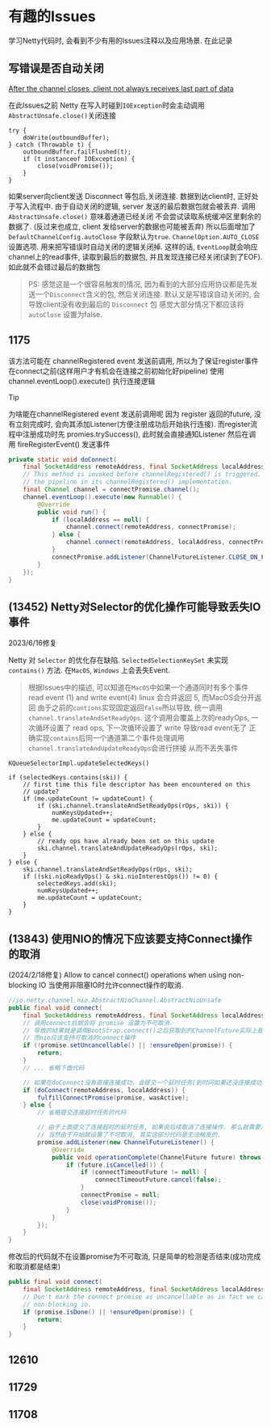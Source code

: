 # 有趣的Issues

学习Netty代码时, 会看到不少有用的Issues注释以及应用场景.
在此记录

## 写错误是否自动关闭

[After the channel closes, client not always receives last part of data](https://github.com/netty/netty/issues/1952)

在此Issues之前 Netty 在写入时碰到`IOException`时会主动调用`AbstractUnsafe.close()`关闭连接

```
try {
    doWrite(outboundBuffer);
} catch (Throwable t) {
    outboundBuffer.failFlushed(t);
    if (t instanceof IOException) {
        close(voidPromise());
    }
}
```

如果server向client发送 Disconnect 等包后,关闭连接. 数据到达client时, 正好处于写入流程中.
由于自动关闭的逻辑, server 发送的最后数据包就会被丢弃. 调用 `AbstractUnsafe.close()` 意味着通道已经关闭
不会尝试读取系统缓冲区里剩余的数据了. (反过来也成立, client 发给server的数据也可能被丢弃)
所以后面增加了 `DefaultChannelConfig.autoClose` 字段默认为`true`.  `ChannelOption.AUTO_CLOSE` 设置选项.
用来把写错误时自动关闭的逻辑关闭掉.
这样的话, `EventLoop`就会响应channel上的read事件, 读取到最后的数据包, 并且发现连接已经关闭(读到了EOF).
如此就不会错过最后的数据包

> PS: 感觉这是一个很容易触发的情况, 因为看到的大部分应用协议都是先发送一个`Disconnect`含义的包, 然后关闭连接.
> 默认又是写错误自动关闭的, 会导致client没有收到最后的 `Disconnect` 包
> 感觉大部分情况下都应该将 `autoClose` 设置为false.

## 1175

该方法可能在 channelRegistered event 发送前调用,
所以为了保证register事件在connect之前(这样用户才有机会在连接之前初始化好pipeline)
使用 channel.eventLoop().execute() 执行连接逻辑

> [!TIP]
> 为啥能在channelRegistered event 发送前调用呢
> 因为 register 返回的future, 没有立刻完成时, 会向其添加Listener(方便注册成功后开始执行连接).
> 而register流程中注册成功时先 promies.trySuccess(), 此时就会直接通知Listener
> 然后在调用 fireRegisterEvent() 发送事件

```java
private static void doConnect(
    final SocketAddress remoteAddress, final SocketAddress localAddress, final ChannelPromise connectPromise) {
    // This method is invoked before channelRegistered() is triggered.  Give user handlers a chance to set up
    // the pipeline in its channelRegistered() implementation.
    final Channel channel = connectPromise.channel();
    channel.eventLoop().execute(new Runnable() {
        @Override
        public void run() {
            if (localAddress == null) {
                channel.connect(remoteAddress, connectPromise);
            } else {
                channel.connect(remoteAddress, localAddress, connectPromise);
            }
            connectPromise.addListener(ChannelFutureListener.CLOSE_ON_FAILURE);
        }
    });
}
```

## (13452) Netty对Selector的优化操作可能导致丢失IO事件
2023/6/16修复

Netty 对 `Selector` 的优化存在缺陷. `SelectedSelectionKeySet` 未实现 `contains()` 方法.
在`MacOS`, `Windows` 上会丢失Event.

> 根据Issues中的描述, 可以知道在`MacOS`中如果一个通道同时有多个事件 read event (1) and write event(4)
> linux 会合并返回 5, 而MacOS会分开返回
> 由于之前的`contions`实现固定返回`false`所以导致, 统一调用`channel.translateAndSetReadyOps`.
> 这个调用会覆盖上次的readyOps, 一次循环设置了 read ops, 下一次循环设置了 write
> 导致read event无了
> 正确实现`contains`后同一个通道第二个事件处理调用`channel.translateAndUpdateReadyOps`会进行拼接
> 从而不丢失事件

`KQueueSelectorImpl.updateSelectedKeys()`

```
if (selectedKeys.contains(ski)) {
    // first time this file descriptor has been encountered on this
    // update?
    if (me.updateCount != updateCount) {
        if (ski.channel.translateAndSetReadyOps(rOps, ski)) {
            numKeysUpdated++;
            me.updateCount = updateCount;
        }
    } else {
        // ready ops have already been set on this update
        ski.channel.translateAndUpdateReadyOps(rOps, ski);
    }
} else {
    ski.channel.translateAndSetReadyOps(rOps, ski);
    if ((ski.nioReadyOps() & ski.nioInterestOps()) != 0) {
        selectedKeys.add(ski);
        numKeysUpdated++;
        me.updateCount = updateCount;
    }
}
```

## (13843) 使用NIO的情况下应该要支持Connect操作的取消
(2024/2/18修复)
Allow to cancel connect() operations when using non-blocking IO
当使用非阻塞IO时允许connect操作的取消.
```java
//io.netty.channel.nio.AbstractNioChannel.AbstractNioUnsafe
public final void connect(
    final SocketAddress remoteAddress, final SocketAddress localAddress, final ChannelPromise promise) {
    // 调用connect后就会将 promise 设置为不可取消.
    // 导致的结果就是调用BootStrap.connect()之后获取到的ChannelFuture实际上是不可取消的.
    // 而nio应该支持可取消的connect操作
    if (!promise.setUncancellable() || !ensureOpen(promise)) {
        return;
    }
    // ... 省略下面代码

    // 如果在doConnect没有直接连接成功，会提交一个延时任务(到时间如果还没连接成功就是连接超时)
    if (doConnect(remoteAddress, localAddress)) {
        fulfillConnectPromise(promise, wasActive);
    } else {
        // 省略提交连接超时任务的代码

        // 由于上面提交了连接超时的延时任务, 如果说后续取消了连接操作. 那么就需要及时取消连接超时任务
        // 当然由于开始就设置了不可取消, 其实这部分代码是无法触发的.
        promise.addListener(new ChannelFutureListener() {
            @Override
            public void operationComplete(ChannelFuture future) throws Exception {
                if (future.isCancelled()) {
                    if (connectTimeoutFuture != null) {
                        connectTimeoutFuture.cancel(false);
                    }
                    connectPromise = null;
                    close(voidPromise());
                }
            }
        });
    }
}
```

修改后的代码就不在设置promise为不可取消, 只是简单的检测是否结束(成功完成和取消都是结束)
```java
public final void connect(
    final SocketAddress remoteAddress, final SocketAddress localAddress, final ChannelPromise promise) {
    // Don't mark the connect promise as uncancellable as in fact we can cancel it as it is using
    // non-blocking io.
    if (promise.isDone() || !ensureOpen(promise)) {
        return;
    }
}
```


## 12610

## 11729

## 11708
